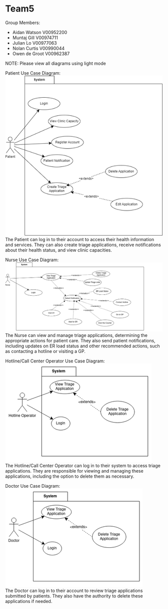# Team5

Group Members:
- Aidan Watson V00952200
- Muntaj Gill V00974711
- Julian Lo V00977063
- Nolan Curtis V00990044
- Owen de Groot V00962387

NOTE: Please view all diagrams using light mode


Patient Use Case Diagram:
\
![Alt](/useCaseDiagrams/UseCaseDiagram.drawio.png) <br />
The Patient can log in to their account to access their health information and services. They can also create triage applications, receive notifications about their health status, and view clinic capacities.


Nurse Use Case Diagram:
![Alt](/useCaseDiagrams/NurseUseCaseDiagram.drawio.png) <br />
The Nurse can view and manage triage applications, determining the appropriate actions for patient care. They also send patient notifications, including updates on ER load status and other recommended actions, such as contacting a hotline or visiting a GP.


Hotline/Call Center Operator Use Case Diagram:
\
![Alt](/useCaseDiagrams/OpUseCaseDiagram.drawio.png) <br />
The Hotline/Call Center Operator can log in to their system to access triage applications. They are responsible for viewing and managing these applications, including the option to delete them as necessary.

Doctor Use Case Diagram:
\
![Alt](/useCaseDiagrams/DocUseCaseDiagram.drawio.png) <br />
The Doctor can log in to their account to review triage applications submitted by patients. They also have the authority to delete these applications if needed.
